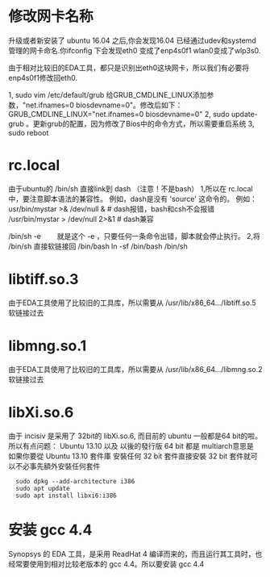 # 修改网卡名称
升级或者新安装了 ubuntu 16.04 之后,你会发现16.04 已经通过udev和systemd 管理的网卡命名.你ifconfig 下会发现eth0 变成了enp4s0f1 wlan0变成了wlp3s0.

由于相对比较旧的EDA工具，都只是识别出eth0这块网卡，所以我们有必要将enp4s0f1修改回eth0.

1, sudo vim /etc/default/grub
   给GRUB_CMDLINE_LINUX添加参数，"net.ifnames=0 biosdevname=0"。修改后如下：
    GRUB_CMDLINE_LINUX="net.ifnames=0 biosdevname=0"
2, sudo update-grub 。更新grub的配置，因为修改了Bios中的命令方式，所以需要重启系统
3, sudo reboot

# rc.local
由于ubuntu的 /bin/sh 直接link到 dash （注意！不是bash）
1,所以在 rc.local中，要注意脚本语法的兼容性。
例如，dash是没有 'source' 这命令的。
例如：usr/bin/mystar >& /dev/null &         # dash报错，bash和csh不会报错
/usr/bin/mystar > /dev/null 2>&1     # dash兼容

/bin/sh -e
　　就是这个 -e ，只要任何一条命令出错，脚本就会停止执行。
2,将 /bin/sh 直接软链接回 /bin/bash
  ln -sf /bin/bash /bin/sh

# libtiff.so.3
  由于EDA工具使用了比较旧的工具库，所以需要从 /usr/lib/x86_64.../libtiff.so.5 软链接过去

# libmng.so.1
  由于EDA工具使用了比较旧的工具库，所以需要从 /usr/lib/x86_64.../libmng.so.2 软链接过去

# libXi.so.6
  由于 incisiv 是采用了 32bit的 libXi.so.6, 而目前的 ubuntu 一般都是64 bit的啦。所以有点问题：
  Ubuntu 13.10 以及 以後的發行版 64 bit 都是 multiarch意思是 如果你要從 Ubuntu 13.10 套件庫 安裝任何 32 bit 套件直接安裝 32 bit 套件就可以不必事先額外安裝任何套件

```
  sudo dpkg --add-architecture i386
  sudo apt update
  sudo apt install libxi6:i386
```

# 安装 gcc 4.4
  Synopsys 的 EDA 工具，是采用 ReadHat 4 编译而来的，而且运行其工具时，也经常要使用到相对比较老版本的 gcc 4.4。所以要安装 gcc 4.4
